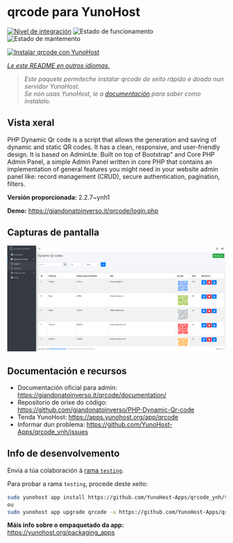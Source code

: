 <!--
NOTA: Este README foi creado automáticamente por <https://github.com/YunoHost/apps/tree/master/tools/readme_generator>
NON debe editarse manualmente.
-->

# qrcode para YunoHost

[![Nivel de integración](https://dash.yunohost.org/integration/qrcode.svg)](https://ci-apps.yunohost.org/ci/apps/qrcode/) ![Estado de funcionamento](https://ci-apps.yunohost.org/ci/badges/qrcode.status.svg) ![Estado de mantemento](https://ci-apps.yunohost.org/ci/badges/qrcode.maintain.svg)

[![Instalar qrcode con YunoHost](https://install-app.yunohost.org/install-with-yunohost.svg)](https://install-app.yunohost.org/?app=qrcode)

*[Le este README en outros idiomas.](./ALL_README.md)*

> *Este paquete permíteche instalar qrcode de xeito rápido e doado nun servidor YunoHost.*  
> *Se non usas YunoHost, le a [documentación](https://yunohost.org/install) para saber como instalalo.*

## Vista xeral

PHP Dynamic Qr code is a script that allows the generation and saving of dynamic and static QR codes. It has a clean, responsive, and user-friendly design. It is based on AdminLte. Built on top of Bootstrap" and Core PHP Admin Panel, a simple Admin Panel written in core PHP that contains an implementation of general features you might need in your website admin panel like: record management (CRUD), secure authentication, pagination, filters.

**Versión proporcionada:** 2.2.7~ynh1

**Demo:** <https://giandonatoinverso.it/qrcode/login.php>

## Capturas de pantalla

![Captura de pantalla de qrcode](./doc/screenshots/screenshot.png)

## Documentación e recursos

- Documentación oficial para admin: <https://giandonatoinverso.it/qrcode/documentation/>
- Repositorio de orixe do código: <https://github.com/giandonatoinverso/PHP-Dynamic-Qr-code>
- Tenda YunoHost: <https://apps.yunohost.org/app/qrcode>
- Informar dun problema: <https://github.com/YunoHost-Apps/qrcode_ynh/issues>

## Info de desenvolvemento

Envía a túa colaboración á [rama `testing`](https://github.com/YunoHost-Apps/qrcode_ynh/tree/testing).

Para probar a rama `testing`, procede deste xeito:

```bash
sudo yunohost app install https://github.com/YunoHost-Apps/qrcode_ynh/tree/testing --debug
ou
sudo yunohost app upgrade qrcode -u https://github.com/YunoHost-Apps/qrcode_ynh/tree/testing --debug
```

**Máis info sobre o empaquetado da app:** <https://yunohost.org/packaging_apps>
